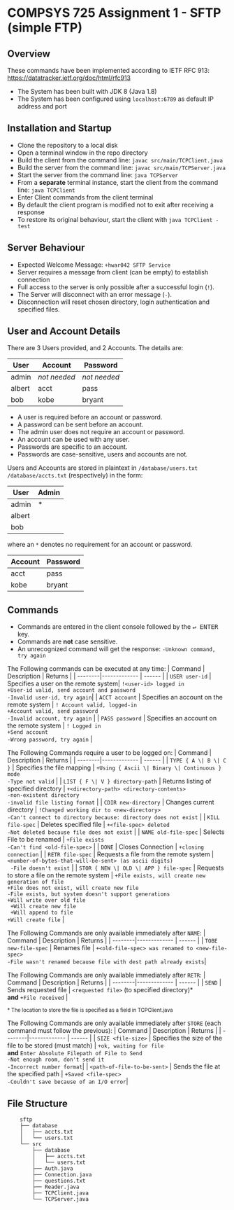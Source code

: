 # COMPSYS 725 Assignment 1 - SFTP (simple FTP)

## Overview

These commands have been implemented according to IETF RFC 913:
https://datatracker.ietf.org/doc/html/rfc913
* The System has been built with JDK 8 (Java 1.8)
* The System has been configured using `localhost:6789` as default IP address and port

## Installation and Startup

* Clone the repository to a local disk
* Open a terminal window in the repo directory
* Build the client from the command line: `javac src/main/TCPClient.java`
* Build the server from the command line: `javac src/main/TCPServer.java`
* Start the server from the command line: `java TCPServer`
* From a **separate** terminal instance, start the client from the command line: `java TCPClient`
* Enter Client commands from the client terminal
* By default the client program is modified not to exit after receiving a response
* To restore its original behaviour, start the client with `java TCPClient -test`

## Server Behaviour
* Expected Welcome Message: `+hwar042 SFTP Service`
* Server requires a message from client (can be empty) to establish connection
* Full access to the server is only possible after a successful login (`!`).
* The Server will disconnect with an error message (`-`).
* Disconnection will reset chosen directory, login authentication and specified files.

## User and Account Details

There are 3 Users provided, and 2 Accounts. The details are:

| User   | Account     | Password     |
| -----  |---------    | --------     |
| admin  |*not needed* | *not needed* |
| albert | acct        | pass         |
| bob    | kobe        | bryant       |

* A user is required before an account or password.
* A password can be sent before an account.
* The admin user does not require an account or password.
* An account can be used with any user.
* Passwords are specific to an account.
* Passwords are case-sensitive, users and accounts are not.

Users and Accounts are stored in plaintext in `/database/users.txt` `/database/accts.txt` (respectively) in the form:

| User   | Admin  |
| -----  |------- |
| admin  | * |
| albert | |
| bob | |

where an `*` denotes no requirement for an account or password.

| Account   | Password  |
| -----  |------- |
| acct | pass |
| kobe | bryant |

## Commands
* Commands are entered in the client console followed by the <kbd>↵ ENTER</kbd> key.
* Commands are **not** case sensitive.
* An unrecognized command will get the response: `-Unknown command, try again`

The Following commands can be executed at any time:
| Command | Description   | Returns  |
| --------|-------------  | ------   |
| `USER user-id`  | Specifies a user on the remote system| `!<user-id> logged in`</br> `+User-id valid, send account and password` </br> `-Invalid user-id, try again`|
| `ACCT account`  | Specifies an account on the remote system |   `! Account valid, logged-in` </br> `+Account valid, send password` </br>  `-Invalid account, try again` |
| `PASS password`  | Specifies an account on the remote system |   `! Logged in` </br> `+Send account` </br>  `-Wrong password, try again` |

The Following Commands require a user to be logged on:
| Command | Description   | Returns  |
| --------|-------------  | ------   |
| `TYPE { A \| B \| C }`  | Specifies the file mapping    |   `+Using { Ascii \| Binary \| Continuous } mode`  </br>  `-Type not valid` |
| `LIST { F \| V } directory-path`  | Returns listing of specified directory     |    `+<directory-path> <directory-contents>` </br> `-non-existent directory` </br>   `-invalid file listing format` |
| `CDIR new-directory`  | Changes current directory  |    `!Changed working dir to <new-directory>` </br> `-Can't connect to directory because: directory does not exist` |
| `KILL file-spec`  | Deletes specified file   |    `+<file-spec> deleted` </br>  `-Not deleted because file does not exist`  |
| `NAME old-file-spec`  | Selects File to be renamed      |    `+File exists` </br>    `-Can't find <old-file-spec>` |
| `DONE`  | Closes Connection |    `+closing connection`  |
| `RETR file-spec`  | Requests a file from the remote system |    `<number-of-bytes-that-will-be-sent> (as ascii digits)` </br> ` -File doesn't exist`   |
| `STOR { NEW \| OLD \| APP } file-spec`  | Requests to store a file on the remote system |  `+File exists, will create new generation of file` </br> `+File does not exist, will create new file` </br> `-File exists, but system doesn't support generations` </br> `+Will write over old file` </br> ` +Will create new file` </br> ` +Will append to file` </br> `+Will create file` |

The Following Commands are only available immediately after `NAME`:
| Command | Description   | Returns  |
| --------|-------------  | ------   |
| `TOBE new-file-spec` | Renames file | `+<old-file-spec> was renamed to <new-file-spec>` </br> `-File wasn't renamed because file with dest path already exists`|

The Following Commands are only available immediately after `RETR`:
| Command | Description   | Returns  |
| --------|-------------  | ------   |
| `SEND` | Sends requested file | `<requested file>` (to specified directory)* </br> **and** `+File received` |

<sub>\* The location to store the file is specified as a field in TCPClient.java<sub>
 
The Following Commands are only available immediately after `STORE` (each command must follow the previous):
| Command | Description   | Returns  |
| --------|-------------  | ------   |
| `SIZE <file-size>` | Specifies the size of the file to be stored (must match) | `+ok, waiting for file` </br> **and** `Enter Absolute Filepath of File to Send` </br> `-Not enough room, don't send it` </br> `-Incorrect number format`|
 | `<path-of-file-to-be-sent>` | Sends the file at the specified path | `+Saved <file-spec>` </br> `-Couldn't save because of an I/O error`|

## File Structure
```
    sftp
    ├── database
    │   ├── accts.txt
    │   └── users.txt
    └── src
        ├── database
        │   ├── accts.txt
        │   └── users.txt
        ├── Auth.java
        ├── Connection.java
        ├── questions.txt
        ├── Reader.java
        ├── TCPClient.java
        └── TCPServer.java

```
